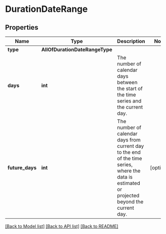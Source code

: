 # DurationDateRange

## Properties
Name | Type | Description | Notes
------------ | ------------- | ------------- | -------------
**type** | **AllOfDurationDateRangeType** |  | 
**days** | **int** | The number of calendar days between the start of the time series and the current day. | 
**future_days** | **int** | The number of calendar days from current day to the end of the time series, where the data is estimated or projected beyond the current day. | [optional] 

[[Back to Model list]](../README.md#documentation-for-models) [[Back to API list]](../README.md#documentation-for-api-endpoints) [[Back to README]](../README.md)

